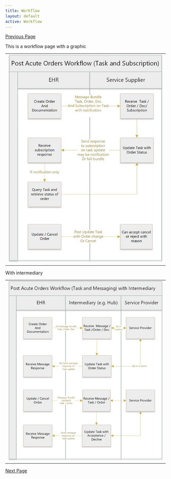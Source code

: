 ```yaml
---
title: Workflow
layout: default
active: Workflow
---
```


[Previous Page](FHIR_Artifacts.html)

This is a workflow page with a graphic

<table><tr><td><img src="eRXworkflowV3.0forIG.jpg" /></td></tr></table>

With intermediary

<table><tr><td><img src="eRXworkflowV3.0withIntermediaryforIG.jpg" /></td></tr></table>

[Next Page](MustSupport__and_Missing_Data.html)
